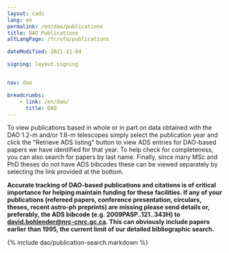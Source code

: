 ```yaml
---
layout: cadc
lang: en
permalink: /en/dao/publications
title: DAO Publications
altLangPage: /fr/ofa/publications

dateModified: 2021-11-04

signing: layout.signing


nav: dao

breadcrumbs:
    - link: /en/dao/
      title: DAO
---
```

             
<p>To view publications based in whole or in part on data obtained
    with the DAO 1.2-m and/or 1.8-m telescopes simply select the publication
    year and click the "Retrieve ADS listing" button to view ADS entries for 
    DAO-based papers we have identified for that year.  To help check for
    completeness, you can also search for papers by last name.  Finally, since 
    many MSc and PhD theses do not have ADS bibcodes these can be viewed 
    separately by selecting the link provided at the bottom.</p>

<p><strong>Accurate tracking of DAO-based publications and citations is 
    of critical importance for helping maintain funding for these facilities.  
    If any of your publications (refereed papers, conference presentation, circulars, 
    theses, recent astro-ph preprints) are missing please send details or, 
    preferably, the ADS bibcode (e.g. 2009PASP..121..343H) to 
    <a href="mailto:david.bohlender@nrc-cnrc.gc.ca?subject=DAO publications">david.bohlender@nrc-cnrc.gc.ca</a>.  
    This can obviously include papers earlier than 1995,
    the current limit of our detailed bibliographic search.</strong></p>

{% include dao/publication-search.markdown %}

